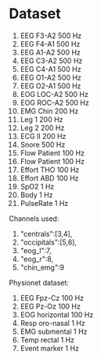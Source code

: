 # Dataset

1. EEG F3-A2          500 Hz
2. EEG F4-A1          500 Hz
3. EEG A1-A2          500 Hz
4. EEG C3-A2          500 Hz
5. EEG C4-A1          500 Hz
6. EEG O1-A2          500 Hz
7. EEG O2-A1          500 Hz
8. EOG LOC-A2         500 Hz
9. EOG ROC-A2         500 Hz
10. EMG Chin           200 Hz
11. Leg 1              200 Hz
12. Leg 2              200 Hz
13. ECG II             200 Hz
14. Snore              500 Hz
15. Flow Patient       100 Hz
16. Flow Patient       100 Hz
17. Effort THO         100 Hz
18. Effort ABD         100 Hz
19. SpO2               1 Hz
20. Body               1 Hz
21. PulseRate          1 Hz

Channels used:
1. "centrals":[3,4],
2. "occipitals":[5,6],
3. "eog_l":7,
8. "eog_r":8,
9. "chin_emg":9

Physionet dataset:

1. EEG Fpz-Cz         100 Hz
2. EEG Pz-Oz          100 Hz
3. EOG horizontal     100 Hz
4. Resp oro-nasal     1 Hz
5. EMG submental      1 Hz
6. Temp rectal        1 Hz
7. Event marker       1 Hz






